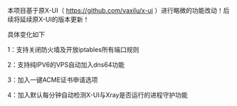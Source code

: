 本项目基于原X-UI（ https://github.com/vaxilu/x-ui ）进行略微的功能改动！后续将延续原X-UI的版本更新！

具体变化如下

1：支持关闭防火墙及开放iptables所有端口规则

2：支持纯IPV6的VPS自动加入dns64功能

3：加入一键ACME证书申请选项

4：加入默认每分钟自动检测X-UI与Xray是否运行的进程守护功能
